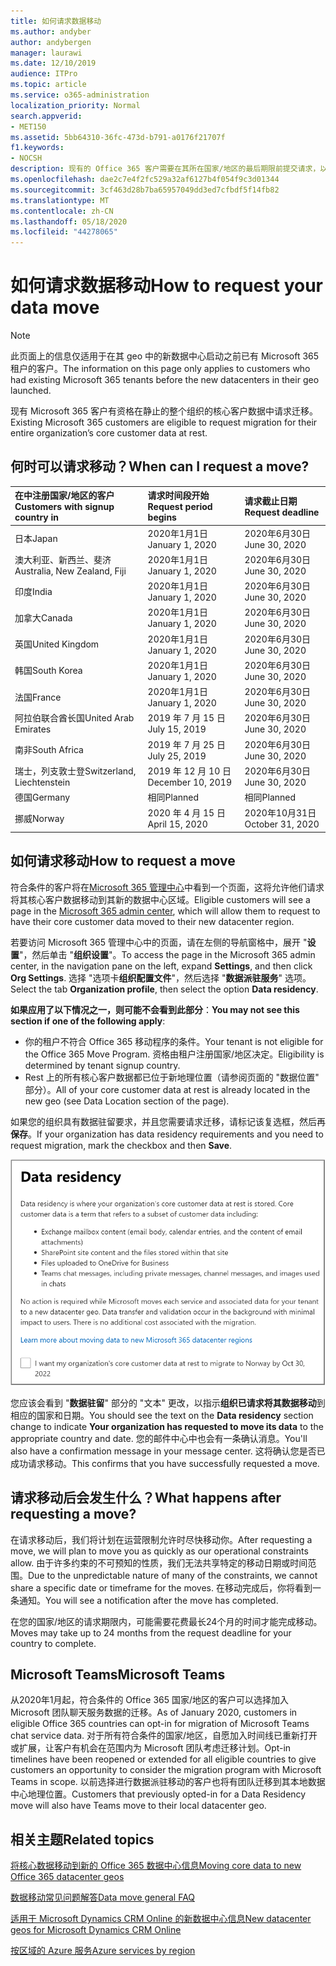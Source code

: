 ```yaml
---
title: 如何请求数据移动
ms.author: andyber
author: andybergen
manager: laurawi
ms.date: 12/10/2019
audience: ITPro
ms.topic: article
ms.service: o365-administration
localization_priority: Normal
search.appverid:
- MET150
ms.assetid: 5bb64310-36fc-473d-b791-a0176f21707f
f1.keywords:
- NOCSH
description: 现有的 Office 365 客户需要在其所在国家/地区的最后期限前提交请求，以便将其参与的 Microsoft 365 服务的客户数据移动到其新地理位置。
ms.openlocfilehash: dae2c7e4f2fc529a32af6127b4f054f9c3d01344
ms.sourcegitcommit: 3cf463d28b7ba65957049dd3ed7cfbdf5f14fb82
ms.translationtype: MT
ms.contentlocale: zh-CN
ms.lasthandoff: 05/18/2020
ms.locfileid: "44278065"
---
```

# <a name="how-to-request-your-data-move"></a><span data-ttu-id="72a49-103">如何请求数据移动</span><span class="sxs-lookup"><span data-stu-id="72a49-103">How to request your data move</span></span>

> [!NOTE]
> <span data-ttu-id="72a49-104">此页面上的信息仅适用于在其 geo 中的新数据中心启动之前已有 Microsoft 365 租户的客户。</span><span class="sxs-lookup"><span data-stu-id="72a49-104">The information on this page only applies to customers who had existing Microsoft 365 tenants before the new datacenters in their geo launched.</span></span> 
  
<span data-ttu-id="72a49-105">现有 Microsoft 365 客户有资格在静止的整个组织的核心客户数据中请求迁移。</span><span class="sxs-lookup"><span data-stu-id="72a49-105">Existing Microsoft 365 customers are eligible to request migration for their entire organization’s core customer data at rest.</span></span>  
  
## <a name="when-can-i-request-a-move"></a><span data-ttu-id="72a49-106">何时可以请求移动？</span><span class="sxs-lookup"><span data-stu-id="72a49-106">When can I request a move?</span></span>

|<span data-ttu-id="72a49-107">**在中注册国家/地区的客户**</span><span class="sxs-lookup"><span data-stu-id="72a49-107">**Customers with signup country in**</span></span>|<span data-ttu-id="72a49-108">**请求时间段开始**</span><span class="sxs-lookup"><span data-stu-id="72a49-108">**Request period begins**</span></span>|<span data-ttu-id="72a49-109">**请求截止日期**</span><span class="sxs-lookup"><span data-stu-id="72a49-109">**Request deadline**</span></span>|
|:-----|:-----|:-----|
|<span data-ttu-id="72a49-110">日本</span><span class="sxs-lookup"><span data-stu-id="72a49-110">Japan</span></span>  <br/> |<span data-ttu-id="72a49-111">2020年1月1日</span><span class="sxs-lookup"><span data-stu-id="72a49-111">January 1, 2020</span></span>  <br/> |<span data-ttu-id="72a49-112">2020年6月30日</span><span class="sxs-lookup"><span data-stu-id="72a49-112">June 30, 2020</span></span>  <br/> |
|<span data-ttu-id="72a49-113">澳大利亚、新西兰、斐济</span><span class="sxs-lookup"><span data-stu-id="72a49-113">Australia, New Zealand, Fiji</span></span>  <br/> |<span data-ttu-id="72a49-114">2020年1月1日</span><span class="sxs-lookup"><span data-stu-id="72a49-114">January 1, 2020</span></span>  <br/> |<span data-ttu-id="72a49-115">2020年6月30日</span><span class="sxs-lookup"><span data-stu-id="72a49-115">June 30, 2020</span></span>  <br/> |
|<span data-ttu-id="72a49-116">印度</span><span class="sxs-lookup"><span data-stu-id="72a49-116">India</span></span>  <br/> |<span data-ttu-id="72a49-117">2020年1月1日</span><span class="sxs-lookup"><span data-stu-id="72a49-117">January 1, 2020</span></span>  <br/> |<span data-ttu-id="72a49-118">2020年6月30日</span><span class="sxs-lookup"><span data-stu-id="72a49-118">June 30, 2020</span></span>  <br/> |
|<span data-ttu-id="72a49-119">加拿大</span><span class="sxs-lookup"><span data-stu-id="72a49-119">Canada</span></span>  <br/> |<span data-ttu-id="72a49-120">2020年1月1日</span><span class="sxs-lookup"><span data-stu-id="72a49-120">January 1, 2020</span></span>  <br/> |<span data-ttu-id="72a49-121">2020年6月30日</span><span class="sxs-lookup"><span data-stu-id="72a49-121">June 30, 2020</span></span>  <br/> |
|<span data-ttu-id="72a49-122">英国</span><span class="sxs-lookup"><span data-stu-id="72a49-122">United Kingdom</span></span>  <br/> |<span data-ttu-id="72a49-123">2020年1月1日</span><span class="sxs-lookup"><span data-stu-id="72a49-123">January 1, 2020</span></span>  <br/> |<span data-ttu-id="72a49-124">2020年6月30日</span><span class="sxs-lookup"><span data-stu-id="72a49-124">June 30, 2020</span></span>  <br/> |
|<span data-ttu-id="72a49-125">韩国</span><span class="sxs-lookup"><span data-stu-id="72a49-125">South Korea</span></span>  <br/> |<span data-ttu-id="72a49-126">2020年1月1日</span><span class="sxs-lookup"><span data-stu-id="72a49-126">January 1, 2020</span></span>  <br/> |<span data-ttu-id="72a49-127">2020年6月30日</span><span class="sxs-lookup"><span data-stu-id="72a49-127">June 30, 2020</span></span>  <br/> |
|<span data-ttu-id="72a49-128">法国</span><span class="sxs-lookup"><span data-stu-id="72a49-128">France</span></span>  <br/> |<span data-ttu-id="72a49-129">2020年1月1日</span><span class="sxs-lookup"><span data-stu-id="72a49-129">January 1, 2020</span></span>  <br/> |<span data-ttu-id="72a49-130">2020年6月30日</span><span class="sxs-lookup"><span data-stu-id="72a49-130">June 30, 2020</span></span>  <br/> |
|<span data-ttu-id="72a49-131">阿拉伯联合酋长国</span><span class="sxs-lookup"><span data-stu-id="72a49-131">United Arab Emirates</span></span>  <br/> |<span data-ttu-id="72a49-132">2019 年 7 月 15 日</span><span class="sxs-lookup"><span data-stu-id="72a49-132">July 15, 2019</span></span>  <br/> |<span data-ttu-id="72a49-133">2020年6月30日</span><span class="sxs-lookup"><span data-stu-id="72a49-133">June 30, 2020</span></span>  <br/> |
|<span data-ttu-id="72a49-134">南非</span><span class="sxs-lookup"><span data-stu-id="72a49-134">South Africa</span></span>  <br/> |<span data-ttu-id="72a49-135">2019 年 7 月 25 日</span><span class="sxs-lookup"><span data-stu-id="72a49-135">July 25, 2019</span></span>  <br/> |<span data-ttu-id="72a49-136">2020年6月30日</span><span class="sxs-lookup"><span data-stu-id="72a49-136">June 30, 2020</span></span>  <br/> |
|<span data-ttu-id="72a49-137">瑞士，列支敦士登</span><span class="sxs-lookup"><span data-stu-id="72a49-137">Switzerland, Liechtenstein</span></span>  <br/> |<span data-ttu-id="72a49-138">2019 年 12 月 10 日</span><span class="sxs-lookup"><span data-stu-id="72a49-138">December 10, 2019</span></span>  <br/> |<span data-ttu-id="72a49-139">2020年6月30日</span><span class="sxs-lookup"><span data-stu-id="72a49-139">June 30, 2020</span></span>  <br/> |
|<span data-ttu-id="72a49-140">德国</span><span class="sxs-lookup"><span data-stu-id="72a49-140">Germany</span></span>  <br/> |<span data-ttu-id="72a49-141">相同</span><span class="sxs-lookup"><span data-stu-id="72a49-141">Planned</span></span>  <br/> |<span data-ttu-id="72a49-142">相同</span><span class="sxs-lookup"><span data-stu-id="72a49-142">Planned</span></span>  <br/> |
|<span data-ttu-id="72a49-143">挪威</span><span class="sxs-lookup"><span data-stu-id="72a49-143">Norway</span></span>  <br/> |<span data-ttu-id="72a49-144">2020 年 4 月 15 日</span><span class="sxs-lookup"><span data-stu-id="72a49-144">April 15, 2020</span></span>  <br/> |<span data-ttu-id="72a49-145">2020年10月31日</span><span class="sxs-lookup"><span data-stu-id="72a49-145">October 31, 2020</span></span>  <br/> |
   
## <a name="how-to-request-a-move"></a><span data-ttu-id="72a49-146">如何请求移动</span><span class="sxs-lookup"><span data-stu-id="72a49-146">How to request a move</span></span>

<span data-ttu-id="72a49-147">符合条件的客户将在[Microsoft 365 管理中心](https://aka.ms/365admin)中看到一个页面，这将允许他们请求将其核心客户数据移动到其新的数据中心区域。</span><span class="sxs-lookup"><span data-stu-id="72a49-147">Eligible customers will see a page in the [Microsoft 365 admin center](https://aka.ms/365admin), which will allow them to request to have their core customer data moved to their new datacenter region.</span></span>  
  
<span data-ttu-id="72a49-148">若要访问 Microsoft 365 管理中心中的页面，请在左侧的导航窗格中，展开 "**设置**"，然后单击 "**组织设置**"。</span><span class="sxs-lookup"><span data-stu-id="72a49-148">To access the page in the Microsoft 365 admin center, in the navigation pane on the left, expand **Settings**, and then click **Org Settings**.</span></span>
<span data-ttu-id="72a49-149">选择 "选项卡**组织配置文件**"，然后选择 "**数据派驻服务**" 选项。</span><span class="sxs-lookup"><span data-stu-id="72a49-149">Select the tab **Organization profile**, then select the option **Data residency**.</span></span>
  
<span data-ttu-id="72a49-150">**如果应用了以下情况之一，则可能不会看到此部分**：</span><span class="sxs-lookup"><span data-stu-id="72a49-150">**You may not see this section if one of the following apply**:</span></span>
- <span data-ttu-id="72a49-151">你的租户不符合 Office 365 移动程序的条件。</span><span class="sxs-lookup"><span data-stu-id="72a49-151">Your tenant is not eligible for the Office 365 Move Program.</span></span>  <span data-ttu-id="72a49-152">资格由租户注册国家/地区决定。</span><span class="sxs-lookup"><span data-stu-id="72a49-152">Eligibility is determined by tenant signup country.</span></span>
- <span data-ttu-id="72a49-153">Rest 上的所有核心客户数据都已位于新地理位置（请参阅页面的 "数据位置" 部分）。</span><span class="sxs-lookup"><span data-stu-id="72a49-153">All of your core customer data at rest is already located in the new geo (see Data Location section of the page).</span></span> 
  
<span data-ttu-id="72a49-154">如果您的组织具有数据驻留要求，并且您需要请求迁移，请标记该复选框，然后再**保存**。</span><span class="sxs-lookup"><span data-stu-id="72a49-154">If your organization has data residency requirements and you need to request migration, mark the checkbox and then **Save**.</span></span>
  
![数据中心选择操作屏幕](media/dataresidencyflyoutae.jpg)
  
<span data-ttu-id="72a49-156">您应该会看到 "**数据驻留**" 部分的 "文本" 更改，以指示**组织已请求将其数据移动**到相应的国家和日期。</span><span class="sxs-lookup"><span data-stu-id="72a49-156">You should see the text on the **Data residency** section change to indicate **Your organization has requested to move its data** to the appropriate country and date.</span></span> <span data-ttu-id="72a49-157">您的邮件中心中也会有一条确认消息。</span><span class="sxs-lookup"><span data-stu-id="72a49-157">You'll also have a confirmation message in your message center.</span></span> <span data-ttu-id="72a49-158">这将确认您是否已成功请求移动。</span><span class="sxs-lookup"><span data-stu-id="72a49-158">This confirms that you have successfully requested a move.</span></span> 


  
## <a name="what-happens-after-requesting-a-move"></a><span data-ttu-id="72a49-159">请求移动后会发生什么？</span><span class="sxs-lookup"><span data-stu-id="72a49-159">What happens after requesting a move?</span></span>

<span data-ttu-id="72a49-160">在请求移动后，我们将计划在运营限制允许时尽快移动你。</span><span class="sxs-lookup"><span data-stu-id="72a49-160">After requesting a move, we will plan to move you as quickly as our operational constraints allow.</span></span> <span data-ttu-id="72a49-161">由于许多约束的不可预知的性质，我们无法共享特定的移动日期或时间范围。</span><span class="sxs-lookup"><span data-stu-id="72a49-161">Due to the unpredictable nature of many of the constraints, we cannot share a specific date or timeframe for the moves.</span></span> <span data-ttu-id="72a49-162">在移动完成后，你将看到一条通知。</span><span class="sxs-lookup"><span data-stu-id="72a49-162">You will see a notification after the move has completed.</span></span>
  
<span data-ttu-id="72a49-163">在您的国家/地区的请求期限内，可能需要花费最长24个月的时间才能完成移动。</span><span class="sxs-lookup"><span data-stu-id="72a49-163">Moves may take up to 24 months from the request deadline for your country to complete.</span></span>
  
## <a name="microsoft-teams"></a><span data-ttu-id="72a49-164">Microsoft Teams</span><span class="sxs-lookup"><span data-stu-id="72a49-164">Microsoft Teams</span></span>

<span data-ttu-id="72a49-165">从2020年1月起，符合条件的 Office 365 国家/地区的客户可以选择加入 Microsoft 团队聊天服务数据的迁移。</span><span class="sxs-lookup"><span data-stu-id="72a49-165">As of January 2020, customers in eligible Office 365 countries can opt-in for migration of Microsoft Teams chat service data.</span></span>  <span data-ttu-id="72a49-166">对于所有符合条件的国家/地区，自愿加入时间线已重新打开或扩展，让客户有机会在范围内为 Microsoft 团队考虑迁移计划。</span><span class="sxs-lookup"><span data-stu-id="72a49-166">Opt-in timelines have been reopened or extended for all eligible countries to give customers an opportunity to consider the migration program with Microsoft Teams in scope.</span></span> <span data-ttu-id="72a49-167">以前选择进行数据派驻移动的客户也将有团队迁移到其本地数据中心地理位置。</span><span class="sxs-lookup"><span data-stu-id="72a49-167">Customers that previously opted-in for a Data Residency move will also have Teams move to their local datacenter geo.</span></span>

## <a name="related-topics"></a><span data-ttu-id="72a49-168">相关主题</span><span class="sxs-lookup"><span data-stu-id="72a49-168">Related topics</span></span>

[<span data-ttu-id="72a49-169">将核心数据移动到新的 Office 365 数据中心信息</span><span class="sxs-lookup"><span data-stu-id="72a49-169">Moving core data to new Office 365 datacenter geos</span></span>](moving-data-to-new-datacenter-geos.md)

[<span data-ttu-id="72a49-170">数据移动常见问题解答</span><span class="sxs-lookup"><span data-stu-id="72a49-170">Data move general FAQ</span></span>](data-move-faq.md)

[<span data-ttu-id="72a49-171">适用于 Microsoft Dynamics CRM Online 的新数据中心信息</span><span class="sxs-lookup"><span data-stu-id="72a49-171">New datacenter geos for Microsoft Dynamics CRM Online</span></span>](https://go.microsoft.com/fwlink/p/?Linkid=615924)
  
[<span data-ttu-id="72a49-172">按区域的 Azure 服务</span><span class="sxs-lookup"><span data-stu-id="72a49-172">Azure services by region</span></span>](https://azure.microsoft.com/regions/)
  

